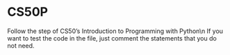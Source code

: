 # CS50P
Follow the step of CS50’s Introduction to Programming with Python\n
If you want to test the code in the file, just comment the statements that you do not need. 
